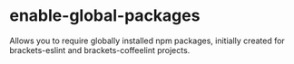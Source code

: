 # enable-global-packages

Allows you to require globally installed npm packages, initially created for brackets-eslint and brackets-coffeelint projects.

